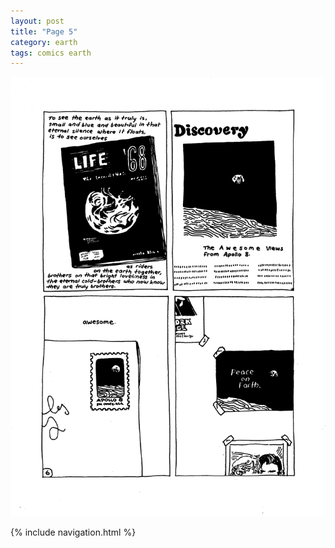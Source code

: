 ```yaml
---
layout: post
title: "Page 5"
category: earth
tags: comics earth
---
```


![Page 5](/assets/earthcomic/5.png)

{% include navigation.html %}
